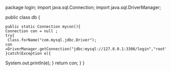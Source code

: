 package login;
import java.sql.Connection;
import java.sql.DriverManager;

public class db {
    
    public static Connection mycon(){
    Connection con = null ;
    try{
     Class.forName("com.mysql.jdbc.Driver");
    con =DriverManager.getConnection("jdbc:mysql://127.0.0.1:3306/login","root","");
    }catch(Exception e){
System.out.println(e);
    }
        return con;
    }
}
